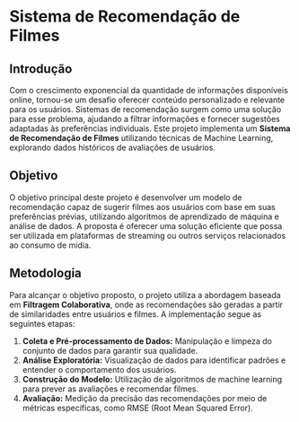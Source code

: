 # Sistema de Recomendação de Filmes

## Introdução
Com o crescimento exponencial da quantidade de informações disponíveis online, tornou-se um desafio oferecer conteúdo personalizado e relevante para os usuários. Sistemas de recomendação surgem como uma solução para esse problema, ajudando a filtrar informações e fornecer sugestões adaptadas às preferências individuais. Este projeto implementa um **Sistema de Recomendação de Filmes** utilizando técnicas de Machine Learning, explorando dados históricos de avaliações de usuários.

## Objetivo
O objetivo principal deste projeto é desenvolver um modelo de recomendação capaz de sugerir filmes aos usuários com base em suas preferências prévias, utilizando algoritmos de aprendizado de máquina e análise de dados. A proposta é oferecer uma solução eficiente que possa ser utilizada em plataformas de streaming ou outros serviços relacionados ao consumo de mídia.

## Metodologia
Para alcançar o objetivo proposto, o projeto utiliza a abordagem baseada em **Filtragem Colaborativa**, onde as recomendações são geradas a partir de similaridades entre usuários e filmes. A implementação segue as seguintes etapas:
1. **Coleta e Pré-processamento de Dados:** Manipulação e limpeza do conjunto de dados para garantir sua qualidade.
2. **Análise Exploratória:** Visualização de dados para identificar padrões e entender o comportamento dos usuários.
3. **Construção do Modelo:** Utilização de algoritmos de machine learning para prever as avaliações e recomendar filmes.
4. **Avaliação:** Medição da precisão das recomendações por meio de métricas específicas, como RMSE (Root Mean Squared Error).
